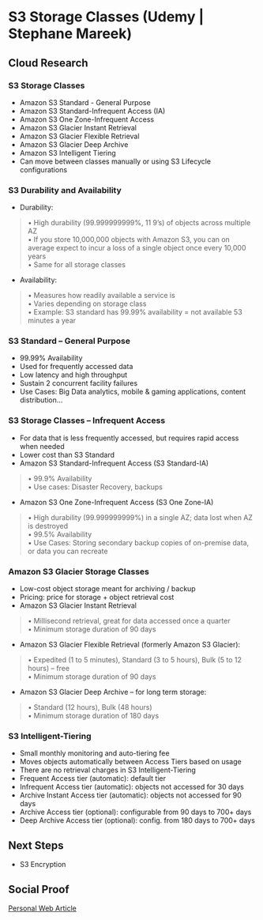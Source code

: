 
# S3 Storage Classes (Udemy | Stephane Mareek)

## Cloud Research

### S3 Storage Classes
- Amazon S3 Standard - General Purpose
- Amazon S3 Standard-Infrequent Access (IA)
- Amazon S3 One Zone-Infrequent Access
- Amazon S3 Glacier Instant Retrieval
- Amazon S3 Glacier Flexible Retrieval
- Amazon S3 Glacier Deep Archive
- Amazon S3 Intelligent Tiering
- Can move between classes manually or using S3 Lifecycle configurations

### S3 Durability and Availability
- Durability:
>• High durability (99.999999999%, 11 9’s) of objects across multiple AZ
<br>• If you store 10,000,000 objects with Amazon S3, you can on average expect to
incur a loss of a single object once every 10,000 years
<br>• Same for all storage classes
- Availability:
>• Measures how readily available a service is
<br>• Varies depending on storage class
<br>• Example: S3 standard has 99.99% availability = not available 53 minutes a year

### S3 Standard – General Purpose
- 99.99% Availability
- Used for frequently accessed data
- Low latency and high throughput
- Sustain 2 concurrent facility failures
- Use Cases: Big Data analytics, mobile & gaming applications, content
distribution…

### S3 Storage Classes – Infrequent Access
- For data that is less frequently accessed, but requires rapid access when needed
- Lower cost than S3 Standard
- Amazon S3 Standard-Infrequent Access (S3 Standard-IA)
>• 99.9% Availability
<br>• Use cases: Disaster Recovery, backups
- Amazon S3 One Zone-Infrequent Access (S3 One Zone-IA)
>• High durability (99.999999999%) in a single AZ; data lost when AZ is destroyed
<br>• 99.5% Availability
<br>• Use Cases: Storing secondary backup copies of on-premise data, or data you can recreate

### Amazon S3 Glacier Storage Classes
- Low-cost object storage meant for archiving / backup
- Pricing: price for storage + object retrieval cost
- Amazon S3 Glacier Instant Retrieval
>• Millisecond retrieval, great for data accessed once a quarter
<br>• Minimum storage duration of 90 days
- Amazon S3 Glacier Flexible Retrieval (formerly Amazon S3 Glacier):
>• Expedited (1 to 5 minutes), Standard (3 to 5 hours), Bulk (5 to 12 hours) – free
<br>• Minimum storage duration of 90 days
- Amazon S3 Glacier Deep Archive – for long term storage:
>• Standard (12 hours), Bulk (48 hours)
<br>• Minimum storage duration of 180 days

### S3 Intelligent-Tiering
- Small monthly monitoring and auto-tiering fee
- Moves objects automatically between Access Tiers based on usage
- There are no retrieval charges in S3 Intelligent-Tiering
- Frequent Access tier (automatic): default tier
- Infrequent Access tier (automatic): objects not accessed for 30 days
- Archive Instant Access tier (automatic): objects not accessed for 90 days
- Archive Access tier (optional): configurable from 90 days to 700+ days
- Deep Archive Access tier (optional): config. from 180 days to 700+ days

## Next Steps

- S3 Encryption 

## Social Proof

[Personal Web Article](https://afifurrohman-id.github.io/article/100DaysOfCloud/cloud.html#d-1)
